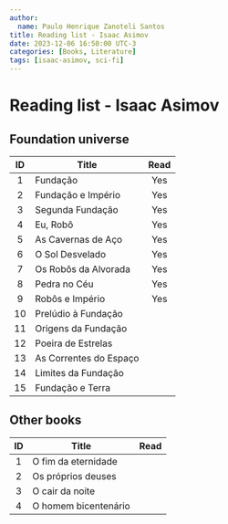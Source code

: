 ```yaml
---
author:
  name: Paulo Henrique Zanoteli Santos
title: Reading list - Isaac Asimov 
date: 2023-12-06 16:50:00 UTC-3
categories: [Books, Literature]
tags: [isaac-asimov, sci-fi]
---
```


# Reading list - Isaac Asimov

## Foundation universe

| ID  | Title                   | Read |
|:---:| ------------------------|:----:|
| 1   | Fundação                |  Yes |
| 2   | Fundação e Império      |  Yes |
| 3   | Segunda Fundação        |  Yes |
| 4   | Eu, Robô                |  Yes |
| 5   | As Cavernas de Aço      |  Yes |
| 6   | O Sol Desvelado         |  Yes |
| 7   | Os Robôs da Alvorada    |  Yes |
| 8   | Pedra no Céu            |  Yes |
| 9   | Robôs e Império         |  Yes |
| 10  | Prelúdio à Fundação     |      |
| 11  | Origens da Fundação     |      |
| 12  | Poeira de Estrelas      |      |
| 13  | As Correntes do Espaço  |      |
| 14  | Limites da Fundação     |      |
| 15  | Fundação e Terra        |      |

## Other books

| ID  | Title                | Read |
|:---:| -------------------- |:----:|
| 1   | O fim da eternidade  |      |
| 2   | Os próprios deuses   |      |
| 3   | O cair da noite      |      |
| 4   | O homem bicentenário |      |
